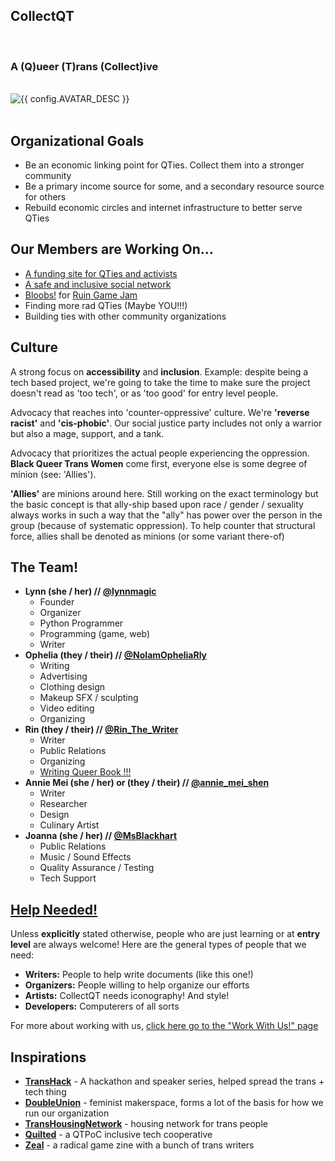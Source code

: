 <div >
    <h2 class="center_text no_flair">CollectQT</h1><br>
    <h3 class="center_text no_flair">A (Q)ueer (T)rans (Collect)ive</h1><br>
    <div class="center_text"><img class="logo-large" src="http://i.imgur.com/ydDFbp4.png?2" alt="{{ config.AVATAR_DESC }}" /></div><br>
</div>

## Organizational Goals

* Be an economic linking point for QTies. Collect them into a stronger community
* Be a primary income source for some, and a secondary resource source for others
* Rebuild economic circles and internet infrastructure to better serve QTies

## Our Members are Working On...

* [A funding site for QTies and activists](http://gitlab.com/atunit/atunit/tree/develop)
* [A safe and inclusive social network](https://gitlab.com/collectqt/quirell/issues)
* [Bloobs!](/bloobs) for [Ruin Game Jam](http://itch.io/jam/ruinjam2014)
* Finding more rad QTies (Maybe YOU!!!)
* Building ties with other community organizations

## Culture

A strong focus on **accessibility** and **inclusion**. Example: despite being a tech based project, we're going to take the time to make sure the project doesn't read as 'too tech', or as 'too good' for entry level people.

Advocacy that reaches into 'counter-oppressive' culture. We're **'reverse racist'** and **'cis-phobic'**. Our social justice party includes not only a warrior but also a mage, support, and a tank.

Advocacy that prioritizes the actual people experiencing the oppression. **Black Queer Trans Women** come first, everyone else is some degree of minion (see: 'Allies').

**'Allies'** are minions around here. Still working on the exact terminology but the basic concept is that ally-ship based upon race / gender / sexuality always works in such a way that the "ally" has power over the person in the group (because of systematic oppression). To help counter that structural force, allies shall be denoted as minions (or some variant there-of)

## The Team!

* **Lynn (she / her) // [@lynnmagic](https://twitter.com/LynnMagic)**
    * Founder
    * Organizer
    * Python Programmer
    * Programming (game, web)
    * Writer
* **Ophelia (they / their) // [@NoIamOpheliaRly](https://twitter.com/NoImOpheliaRly)**
    * Writing
    * Advertising
    * Clothing design
    * Makeup SFX / sculpting
    * Video editing
    * Organizing
* **Rin (they / their) // [@Rin_The_Writer](https://twitter.com/@rin_the_writer)**
    * Writer
    * Public Relations
    * Organizing
    * [Writing Queer Book !!!](http://ckoliver.com/embers)
* **Annie Mei (she / her) or (they / their) // [@annie_mei_shen](https://twitter.com/annie_mei_shen)**
    * Writer
    * Researcher
    * Design
    * Culinary Artist
* **Joanna (she / her) // [@MsBlackhart](https://twitter.com/MsBlackhart)**
    * Public Relations
    * Music / Sound Effects
    * Quality Assurance / Testing
    * Tech Support

## [Help Needed!](/work-with-us)

Unless **explicitly** stated otherwise, people who are just learning or at **entry level** are always welcome! Here are the general types of people that we need:

* **Writers:** People to help write documents (like this one!)
* **Organizers:** People willing to help organize our efforts
* **Artists:** CollectQT needs iconography! And style!
* **Developers:** Computerers of all sorts

For more about working with us, [click here go to the "Work With Us!" page](/work-with-us)

## Inspirations

* **[TransHack](http://www.transhack.org/)** - A hackathon and speaker series, helped spread the trans + tech thing
* **[DoubleUnion](https://www.doubleunion.org)** - feminist makerspace, forms a lot of the basis for how we run our organization
* **[TransHousingNetwork](http://www.transhousingnetwork.com/)** - housing network for trans people
* **[Quilted](http://quilted.coop)** - a QTPoC inclusive tech cooperative
* **[Zeal](https://medium.com/mammon-machine-zeal)** - a radical game zine with a bunch of trans writers
